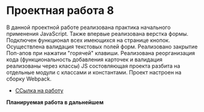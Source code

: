 # Проектная работа 8

В данной проектной работе реализована практика начального применения JavaScript.
Также впервые реализована верстка формы.
Подключен функционал всех имеющихся на странице кнопок.
Осуществлена валидация текстовых полей форм.
Реализовано закрытие Поп-апов при нажатии "горячей" клавиши.
Реализована реорганизация кода (функциональность добавления карточек и валидация реализованы через классы)
JS состовляющая проекта разбита на отдельные модули с классами и константами.
Проект настроен на сборку Webpack.

* [ССылка на работу](https://batkich.github.io/mesto/index.html)

**Планируемая работа в дальнейшем**


